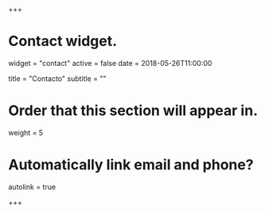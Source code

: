 +++
# Contact widget.
widget = "contact"
active = false
date = 2018-05-26T11:00:00

title = "Contacto"
subtitle = ""

# Order that this section will appear in.
weight = 5

# Automatically link email and phone?
autolink = true

+++
